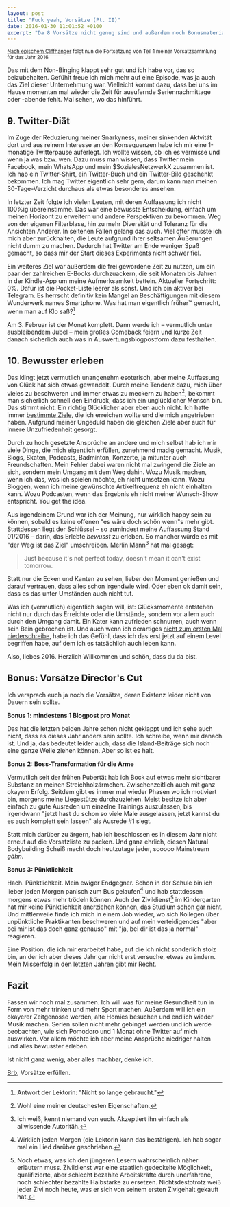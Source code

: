```yaml
---
layout: post
title: "Fuck yeah, Vorsätze (Pt. II)"
date: 2016-01-30 11:01:52 +0100
excerpt: "Da 8 Vorsätze nicht genug sind und außerdem noch Bonusmaterial versprochen wurde, gibt es an dieser Stelle Teil 2 meiner wirren Gedanken rund um angegangene und bereits verworfene Vorsätze. Und keine Angst, eine Trilogie bleibt aus. Oder?"
---
```


<small>[Nach epischem Cliffhanger](/vorsaetze-2016 "Fuck yeah, Vorsätze") folgt nun die Fortsetzung von Teil 1 meiner Vorsatzsammlung für das Jahr 2016.</small>

Das mit dem Non-Binging klappt sehr gut und ich habe vor, das so beizubehalten. Gefühlt freue ich mich mehr auf eine Episode, was ja auch das Ziel dieser Unternehmung war. Vielleicht kommt dazu, dass bei uns im Hause momentan mal wieder die Zeit für ausufernde Seriennachmittage oder -abende fehlt. Mal sehen, wo das hinführt.

## 9. Twitter-Diät

Im Zuge der Reduzierung meiner Snarkyness, meiner sinkenden Aktvität dort und aus reinem Interesse an den Konsequenzen habe ich mir eine 1-monatige Twitterpause auferlegt. Ich wollte wissen, ob ich es vermisse und wenn ja was bzw. wen. Dazu muss man wissen, dass Twitter mein Facebook, mein WhatsApp und mein $SozialesNetzwerkX zusammen ist. Ich hab ein Twitter-Shirt, ein Twitter-Buch und ein Twitter-Bild geschenkt bekommen. Ich mag Twitter eigentlich sehr gern, darum kann man meinen 30-Tage-Verzicht durchaus als etwas besonderes ansehen.

In letzter Zeit folgte ich vielen Leuten, mit deren Auffassung ich nicht 100%ig übereinstimme. Das war eine bewusste Entscheidung, einfach um meinen Horizont zu erweitern und andere Perspektiven zu bekommen. Weg von der eigenen Filterblase, hin zu mehr Diversität und Toleranz für die Ansichten Anderer. In seltenen Fällen gelang das auch. Viel öfter musste ich mich aber zurückhalten, die Leute aufgrund ihrer seltsamen Äußerungen nicht dumm zu machen. Dadurch hat Twitter am Ende weniger Spaß gemacht, so dass mir der Start dieses Experiments nicht schwer fiel.

Ein weiteres Ziel war außerdem die frei gewordene Zeit zu nutzen, um ein paar der zahlreichen E-Books durchzuackern, die seit Monaten bis Jahren in der Kindle-App um meine Aufmerksamkeit betteln. Aktueller Fortschritt: 0%. Dafür ist die Pocket-Liste leerer als sonst. Und ich bin aktiver bei Telegram. Es herrscht definitiv kein Mangel an Beschäftigungen mit diesem Wunderwerk names Smartphone. Was hat man eigentlich früher™ gemacht, wenn man auf Klo saß?[^lektorat]

[^lektorat]: Antwort der Lektorin: "Nicht so lange gebraucht."

Am 3. Februar ist der Monat komplett. Dann werde ich – vermutlich unter ausbleibendem Jubel – mein großes Comeback feiern und kurze Zeit danach sicherlich auch was in Auswertungsblogpostform dazu festhalten.

## 10. Bewusster erleben

Das klingt jetzt vermutlich unangenehm esoterisch, aber meine Auffassung von Glück hat sich etwas gewandelt. Durch meine Tendenz dazu, mich über vieles zu beschweren und immer etwas zu meckern zu haben[^deutsch], bekommt man sicherlich schnell den Eindruck, dass ich ein unglücklicher Mensch bin. Das stimmt nicht. Ein richtig Glücklicher aber eben auch nicht. Ich hatte immer [bestimmte Ziele](/moeglichkeiten/ "So viele Möglichkeiten, dass es schon wieder scheiße ist - Schlagzeilen"), die ich erreichen wollte und die mich angetrieben haben. Aufgrund meiner Ungeduld haben die gleichen Ziele aber auch für innere Unzufriedenheit gesorgt.

[^deutsch]: Wohl eine meiner deutschesten Eigenschaften.

Durch zu hoch gesetzte Ansprüche an andere und mich selbst hab ich mir viele Dinge, die mich eigentlich erfüllen, zunehmend madig gemacht. Musik, Blogs, Skaten, Podcasts, Badminton, Konzerte, ja mitunter auch Freundschaften. Mein Fehler dabei waren nicht mal zwingend die Ziele an sich, sondern mein Umgang mit dem Weg dahin. Wozu Musik machen, wenn ich das, was ich spielen möchte, eh nicht umsetzen kann. Wozu Bloggen, wenn ich meine gewünschte Artikelfrequenz eh nicht einhalten kann. Wozu Podcasten, wenn das Ergebnis eh nicht meiner Wunsch-Show entspricht. You get the idea.

Aus irgendeinem Grund war ich der Meinung, nur wirklich happy sein zu können, sobald es keine offenen "es wäre doch schön wenn"s mehr gibt. Stattdessen liegt der Schlüssel – so zumindest meine Auffassung Stand 01/2016 – darin, das Erlebte <em>bewusst</em> zu erleben. So mancher würde es mit "der Weg ist das Ziel" umschreiben. Merlin Mann[^merlin] hat mal gesagt:

> Just because it's not perfect today, doesn't mean it can't exist tomorrow.

Statt nur die Ecken und Kanten zu sehen, lieber den Moment genießen und darauf vertrauen, dass alles schon irgendwie wird. Oder eben ok damit sein, dass es das unter Umständen auch nicht tut.

[^merlin]: Ich weiß, kennt niemand von euch. Akzeptiert ihn einfach als allwissende Autoritäh.

Was ich (vermutlich) eigentlich sagen will, ist: Glücksmomente entstehen nicht nur durch das Erreichte oder die Umstände, sondern vor allem auch durch den Umgang damit. Ein Kater kann zufrieden schnurren, auch wenn sein Bein gebrochen ist. Und auch wenn ich derartiges [nicht zum ersten Mal niederschreibe](/glueck/ "Glück ist: die Entscheidung treffen, glücklich zu sein - Schlagzeilen"), habe ich das Gefühl, dass ich das erst jetzt auf einem Level begriffen habe, auf dem ich es tatsächlich auch leben kann.

Also, liebes 2016. Herzlich Willkommen und schön, dass du da bist.

## Bonus: Vorsätze Director's Cut

Ich versprach euch ja noch die Vorsätze, deren Existenz leider nicht von Dauern sein sollte.

**Bonus 1: mindestens 1 Blogpost pro Monat**

Das hat die letzten beiden Jahre schon nicht geklappt und ich sehe auch nicht, dass es dieses Jahr anders sein sollte. Ich schreibe, wenn mir danach ist. Und ja, das bedeutet leider auch, dass die Island-Beiträge sich noch eine ganze Weile ziehen können. Aber so ist es halt.

**Bonus 2: Boss-Transformation für die Arme**

Vermutlich seit der frühen Pubertät hab ich Bock auf etwas mehr sichtbarer Substanz an meinen Streichholzärmchen. Zwischenzeitlich auch mit ganz okayem Erfolg. Seitdem gibt es immer mal wieder Phasen wo ich motiviert bin, morgens meine Liegestütze durchzuziehen. Meist besitze ich aber einfach zu gute Ausreden um einzelne Trainings auszulassen, bis irgendwann "jetzt hast du schon so viele Male ausgelassen, jetzt kannst du es auch komplett sein lassen" als Ausrede #1 siegt.

Statt mich darüber zu ärgern, hab ich beschlossen es in diesem Jahr nicht erneut auf die Vorsatzliste zu packen. Und ganz ehrlich, diesen Natural Bodybuilding Scheiß macht doch heutzutage jeder, sooooo Mainstream *gähn*.

**Bonus 3: Pünktlichkeit**

Hach. Pünktlichkeit. Mein ewiger Endgegner. Schon in der Schule bin ich lieber jeden Morgen panisch zum Bus gelaufen[^wirklich] und hab stattdessen morgens etwas mehr trödeln können. Auch der Zivildienst[^zivi] im Kindergarten hat mir keine Pünktlichkeit anerziehen können, das Studium schon gar nicht. Und mittlerweile finde ich mich in einem Job wieder, wo sich Kollegen über unpünktliche Praktikanten beschweren und auf mein verteidigendes "aber bei mir ist das doch ganz genauso" mit "ja, bei dir ist das ja normal" reagieren.

[^wirklich]: Wirklich jeden Morgen (die Lektorin kann das bestätigen). Ich hab sogar mal ein Lied darüber geschrieben.

[^zivi]: Noch etwas, was ich den jüngeren Lesern wahrscheinlich näher erläutern muss. Zivildienst war eine staatlich gedeckelte Möglichkeit, qualifizierte, aber schlecht bezahlte Arbeitskräfte durch unerfahrene, noch schlechter bezahlte Halbstarke zu ersetzen. Nichtsdestotrotz weiß jeder Zivi noch heute, was er sich von seinem ersten Zivigehalt gekauft hat.

Eine Position, die ich mir erarbeitet habe, auf die ich nicht sonderlich stolz bin, an der ich aber dieses Jahr gar nicht erst versuche, etwas zu ändern. Mein Misserfolg in den letzten Jahren gibt mir Recht.

## Fazit

Fassen wir noch mal zusammen. Ich will was für meine Gesundheit tun in Form von mehr trinken und mehr Sport machen. Außerdem will ich ein okayerer Zeitgenosse werden, alte Homies besuchen und endlich wieder Musik machen. Serien sollen nicht mehr gebinget werden und ich werde beobachten, wie sich Pomodoro und 1 Monat ohne Twitter auf mich auswirken. Vor allem möchte ich aber meine Ansprüche niedriger halten und alles bewusster erleben.

Ist nicht ganz wenig, aber alles machbar, denke ich.

[Brb](http://www.stupidedia.org/stupi/BRB "BRB – Stupidedia"), Vorsätze erfüllen.